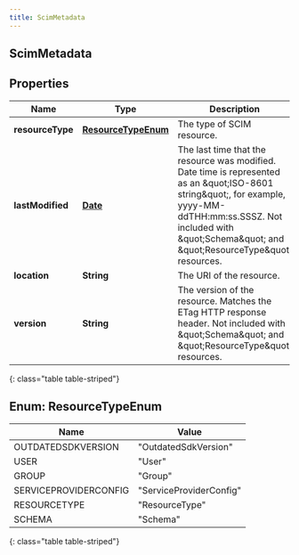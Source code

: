 ```yaml
---
title: ScimMetadata
---
```


## ScimMetadata

## Properties

| Name             | Type                                             | Description                                                                                                                                                                                                                         | Notes      |
| ---------------- | ------------------------------------------------ | ----------------------------------------------------------------------------------------------------------------------------------------------------------------------------------------------------------------------------------- | ---------- |
| **resourceType** | [**ResourceTypeEnum**](#ResourceTypeEnum)<!----> | The type of SCIM resource.                                                                                                                                                                                                          | [optional] |
| **lastModified** | <!----><!---->[**Date**](Date.md)<!---->         | The last time that the resource was modified. Date time is represented as an \&quot;ISO-8601 string\&quot;, for example, yyyy-MM-ddTHH:mm:ss.SSSZ. Not included with \&quot;Schema\&quot; and \&quot;ResourceType\&quot; resources. | [optional] |
| **location**     | <!----><!---->**String**<!---->                  | The URI of the resource.                                                                                                                                                                                                            | [optional] |
| **version**      | <!----><!---->**String**<!---->                  | The version of the resource. Matches the ETag HTTP response header. Not included with \&quot;Schema\&quot; and \&quot;ResourceType\&quot; resources.                                                                                | [optional] |

{: class="table table-striped"}

<a name="ResourceTypeEnum"></a>

## Enum: ResourceTypeEnum

| Name                  | Value                             |
| --------------------- | --------------------------------- |
| OUTDATEDSDKVERSION    | &quot;OutdatedSdkVersion&quot;    |
| USER                  | &quot;User&quot;                  |
| GROUP                 | &quot;Group&quot;                 |
| SERVICEPROVIDERCONFIG | &quot;ServiceProviderConfig&quot; |
| RESOURCETYPE          | &quot;ResourceType&quot;          |
| SCHEMA                | &quot;Schema&quot;                |

{: class="table table-striped"}
